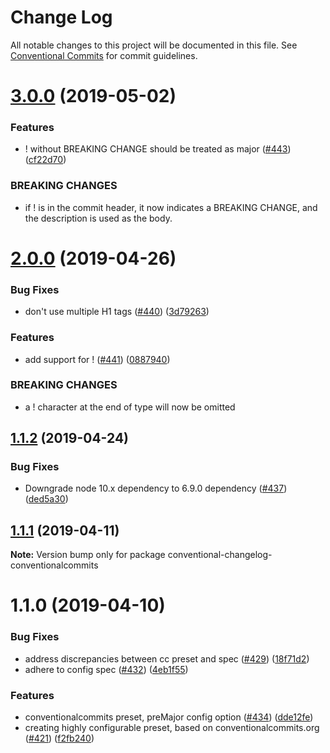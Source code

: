 # Change Log

All notable changes to this project will be documented in this file.
See [Conventional Commits](https://conventionalcommits.org) for commit guidelines.

# [3.0.0](https://github.com/conventional-changelog/conventional-changelog/compare/conventional-changelog-conventionalcommits@2.0.0...conventional-changelog-conventionalcommits@3.0.0) (2019-05-02)


### Features

* ! without BREAKING CHANGE should be treated as major ([#443](https://github.com/conventional-changelog/conventional-changelog/issues/443)) ([cf22d70](https://github.com/conventional-changelog/conventional-changelog/commit/cf22d70))


### BREAKING CHANGES

* if ! is in the commit header, it now indicates a BREAKING CHANGE, and the description is used as the body.





# [2.0.0](https://github.com/conventional-changelog/conventional-changelog/compare/conventional-changelog-conventionalcommits@1.1.2...conventional-changelog-conventionalcommits@2.0.0) (2019-04-26)


### Bug Fixes

* don't use multiple H1 tags ([#440](https://github.com/conventional-changelog/conventional-changelog/issues/440)) ([3d79263](https://github.com/conventional-changelog/conventional-changelog/commit/3d79263))


### Features

* add support for ! ([#441](https://github.com/conventional-changelog/conventional-changelog/issues/441)) ([0887940](https://github.com/conventional-changelog/conventional-changelog/commit/0887940))


### BREAKING CHANGES

* a ! character at the end of type will now be omitted





## [1.1.2](https://github.com/conventional-changelog/conventional-changelog/compare/conventional-changelog-conventionalcommits@1.1.1...conventional-changelog-conventionalcommits@1.1.2) (2019-04-24)


### Bug Fixes

* Downgrade node 10.x dependency to 6.9.0 dependency ([#437](https://github.com/conventional-changelog/conventional-changelog/issues/437)) ([ded5a30](https://github.com/conventional-changelog/conventional-changelog/commit/ded5a30))





## [1.1.1](https://github.com/conventional-changelog/conventional-changelog/compare/conventional-changelog-conventionalcommits@1.1.0...conventional-changelog-conventionalcommits@1.1.1) (2019-04-11)

**Note:** Version bump only for package conventional-changelog-conventionalcommits





# 1.1.0 (2019-04-10)


### Bug Fixes

* address discrepancies between cc preset and spec ([#429](https://github.com/conventional-changelog/conventional-changelog/issues/429)) ([18f71d2](https://github.com/conventional-changelog/conventional-changelog/commit/18f71d2))
* adhere to config spec ([#432](https://github.com/conventional-changelog/conventional-changelog/issues/432)) ([4eb1f55](https://github.com/conventional-changelog/conventional-changelog/commit/4eb1f55))


### Features

* conventionalcommits preset, preMajor config option ([#434](https://github.com/conventional-changelog/conventional-changelog/issues/434)) ([dde12fe](https://github.com/conventional-changelog/conventional-changelog/commit/dde12fe))
* creating highly configurable preset, based on conventionalcommits.org ([#421](https://github.com/conventional-changelog/conventional-changelog/issues/421)) ([f2fb240](https://github.com/conventional-changelog/conventional-changelog/commit/f2fb240))
